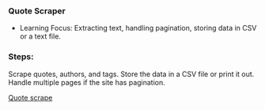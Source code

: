 ### Quote Scraper

- Learning Focus: Extracting text, handling pagination, storing data in CSV or a text file.

### Steps:

Scrape quotes, authors, and tags.
Store the data in a CSV file or print it out.
Handle multiple pages if the site has pagination.

[Quote scrape](https://quotes.toscrape.com/)
